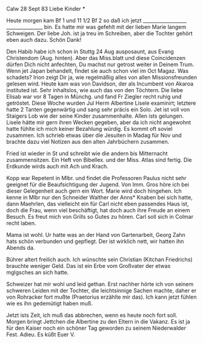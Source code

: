  Calw 28 Sept 83
Liebe Kinder <M>*

Heute morgen kam Bf 1 und 11 1/2 Bf 2 so daß ich jetzt __________________ _______________ bin. Es hatte mir was gefehlt mit der lieben Marie langem Schweigen. Der liebe Joh. ist ja treu im Schreiben, aber die Tochter gehört eben auch dazu. Schön Dank!

Den Habib habe ich schon in Stuttg 24 Aug ausposaunt, aus Evang Christendom (Aug. hinten). Aber das Miss.blatt und diese Coincidenzen dürfen Dich nicht anfechten, Du machst nur getrost weiter in Deinem Trum. Wenn jet Japan behandelt, findet sie auch schon viel im Oct Magaz. Was schadets? Irion zeigt Dir ja, wie regelmäßig alles von allen Missionsfreunden gelesen wird. 
Heute kam was von Davidson, der als Incumbent von Akaroa instituted ist. Sehr inhaltslos, wie auch das von den Töchtern. Die liebe Elisab war vor 8 Tagen in Münchg. und fand Fr Ziegler recht ruhig und getröstet. Diese Woche wurden Jul Herm Albertine Lisele examinirt; letztere hatte 2 Tanten gegenwärtig und sang sehr präcis ein Solo. Jet ist voll von Staigers Lob wie der seine Kinder zusammenhalte. Allen ists gelungen. Lisele hätte mir gern ihren Wecken gegeben, aber da ich nicht angewohnt hatte fühlte ich mich keiner Bezahlung würdig. Es kommt oft soviel zusammen. Ich schrieb etwas über die Jesuiten in Madag für Nov und brachte dazu viel Notizen aus den alten Jahrbüchern zusammen.

Fried ist wieder in St und schreibt wie die andern bis Mitternacht zusammensitzen. Ein Heft von Bibellex. und der Miss. Atlas sind fertig. Die Erdkunde wirds auch mit Ach und Krach.

Kopp war Repetent in Mlbr. und findet die Professoren Paulus nicht sehr geeignet für die Beaufsichtigung der Jugend. Von Imm. Gros höre ich bei dieser Gelegenheit auch gern ein Wort. Marie wird doch hingehen. Ich kenne in Mlbr nur den Schneider Walther der Anns* Knaben bei sich hatte, dann Maehrlen, das vielleicht ein für Carl nicht eben passendes Haus ist, doch die Frau, wenn viel beschäftigt, hat doch auch ihre Freude an einem Besuch. Es freut mich von Grills so Gutes zu hören. Carl soll sich in Colmar recht laben.

Mama ist wohl. Ur hatte was an der Hand von Gartenarbeit, Georg Zahn hats schön verbunden und gepflegt. Der ist wirklich nett, wir hatten ihn Abends da.

Bührer altert freilich auch. Ich wünschte sein Christian (Kitchan Friedrichs) brauchte weniger Geld. Das ist ein Erbe vom Großvater der etwas mglgsches an sich hatte.

Schweizer hat mir wohl und leid gethan. Erst nachher hörte ich von seinem schweren Leiden mit der Tochter, die leichtsinnige Sachen machte, daher er von Rohracker fort mußte (Praetorius erzählte mir das). Ich kann jetzt fühlen wie es ihn gedemütigt haben muß.

Jetzt ists Zeit, ich muß das abbrechen, wenn es heute noch fort soll. Morgen bringt Jettchen die Albertine zu den Eltern in die Vakanz. Es ist ja für den Kaiser noch ein schöner Tag geworden zu seinem Niederwalder Fest. Adieu. Es küßt
 Euer V.

